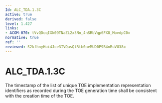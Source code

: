 ```yaml
---
Id: ALC_TDA.1.3C
active: true
derived: false
level: 1.427
links:
- ACOM-070: tVvQDcqIXk09TNaZL2x3Nn_4nSRbVqp6FX8_MovdpC0=
normative: true
ref: ''
reviewed: S2kfhnyHui4Jce3IVQasQtRtb0aeMUD0P9B4nRuVU38=
---
```


# ALC_TDA.1.3C

The timestamp of the list of unique TOE implementation representation identifiers as recorded during the TOE generation time shall be consistent with the creation time of the TOE.